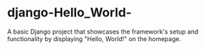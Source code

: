# django-Hello_World-
A basic Django project that showcases the framework's setup and functionality by displaying "Hello, World!" on the homepage.
